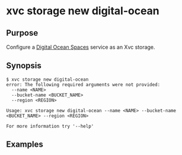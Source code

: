 # xvc storage new digital-ocean

## Purpose

Configure a [Digital Ocean Spaces](https://www.digitalocean.com/products/spaces) service as an Xvc storage. 

## Synopsis 

```console
$ xvc storage new digital-ocean
error: The following required arguments were not provided:
  --name <NAME>
  --bucket-name <BUCKET_NAME>
  --region <REGION>

Usage: xvc storage new digital-ocean --name <NAME> --bucket-name <BUCKET_NAME> --region <REGION>

For more information try '--help'

```

## Examples

